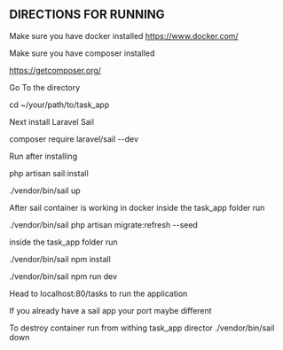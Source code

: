 
## DIRECTIONS FOR RUNNING

Make sure you have docker installed
https://www.docker.com/

Make sure you have composer installed

https://getcomposer.org/

Go To the directory

cd ~/your/path/to/task_app

Next install Laravel Sail

composer require laravel/sail --dev

Run after installing

php artisan sail:install

./vendor/bin/sail up

After sail container is working in docker inside the task_app folder run

./vendor/bin/sail php artisan migrate:refresh --seed

inside the task_app folder run

./vendor/bin/sail npm install

./vendor/bin/sail npm run dev

Head to localhost:80/tasks to run the application

If you already have a sail app your port maybe different

To destroy container run from withing task_app director
./vendor/bin/sail down 



